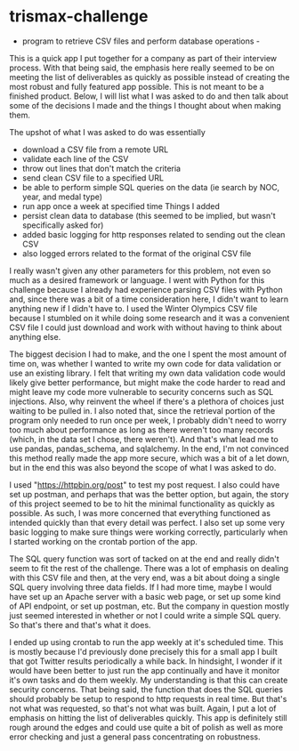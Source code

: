 # trismax-challenge
- program to retrieve CSV files and perform database operations -

This is a quick app I put together for a company as part of their interview process. With that being said, the emphasis here really seemed to be on meeting the list of
deliverables as quickly as possible instead of creating the most robust and fully featured app possible. This is not meant to be a finished product. Below, I will list
what I was asked to do and then talk about some of the decisions I made and the things I thought about when making them. 

The upshot of what I was asked to do was essentially
  - download a CSV file from a remote URL
  - validate each line of the CSV
  - throw out lines that don't match the criteria
  - send clean CSV file to a specified URL
  - be able to perform simple SQL queries on the data (ie search by NOC, year, and medal type)
  - run app once a week at specified time
Things I added
  - persist clean data to database (this seemed to be implied, but wasn't specifically asked for)
  - added basic logging for http responses related to sending out the clean CSV
  - also logged errors related to the format of the original CSV file
  
I really wasn't given any other parameters for this problem, not even so much as a desired framework or language. I went with Python for this challenge because I 
already had experience parsing CSV files with Python and, since there was a bit of a time consideration here, I didn't want to learn anything new if I didn't have to. 
I used the Winter Olympics CSV file because I stumbled on it while doing some research and it was a convenient CSV file I could just download and work with 
without having to think about anything else. 

The biggest decision I had to make, and the one I spent the most amount of time on, was whether I wanted to write my own code for data validation or use an existing 
library. I felt that writing my own data validation code would likely give better performance, but might make the code harder to read and might leave my code more vulnerable
to security concerns such as SQL injections. Also, why reinvent the wheel if there's a plethora of choices just waiting to be pulled in. I also noted that, since the 
retrieval portion of the program only needed to run once per week, I probably didn't need to worry too much about performance as long as there weren't too many records 
(which, in the data set I chose, there weren't). And that's what lead me to use pandas, pandas_schema, and sqlalchemy. In the end, I'm not convinced this method really made
the app more secure, which was a bit of a let down, but in the end this was also beyond the scope of what I was asked to do.

I used "https://httpbin.org/post" to test my post request. I also could have set up postman, and perhaps that was the better option, but again, the story of this 
project seemed to be to hit the minimal functionality as quickly as possible. As such, I was more concerned that everything functioned as intended quickly than that every 
detail was perfect. I also set up some very basic logging to make sure things were working correctly, particularly when I started working on the crontab portion of the app.

The SQL query function was sort of tacked on at the end and really didn't seem to fit the rest of the challenge. There was a lot of emphasis on dealing with this CSV file
and then, at the very end, was a bit about doing a single SQL query involving three data fields. If I had more time, maybe I would have set up an Apache server with a 
basic web page, or set up some kind of API endpoint, or set up postman, etc. But the company in question mostly just seemed interested in whether or not I could write a
simple SQL query. So that's there and that's what it does. 

I ended up using crontab to run the app weekly at it's scheduled time. This is mostly because I'd previously done precisely this for a small app I built that got 
Twitter results periodically a while back. In hindsight, I wonder if it would have been better to just run the app continually and have it monitor it's own tasks and do them
weekly. My understanding is that this can create security concerns. That being said, the function that does the SQL queries should probably be setup to respond to http 
requests in real time. But that's not what was requested, so that's not what was built. Again, I put a lot of emphasis on hitting the list of deliverables quickly. This app
is definitely still rough around the edges and could use quite a bit of polish as well as more error checking and just a general pass concentrating on robustness. 
